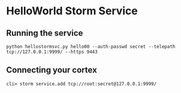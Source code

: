 HelloWorld Storm Service
========================

Running the service
-------------------

```
python hellostormsvc.py hello00 --auth-passwd secret --telepath tcp://127.0.0.1:9999/ --https 9443
```

Connecting your cortex
----------------------

```
cli> storm service.add tcp://root:secret@127.0.0.1:9999/
```


